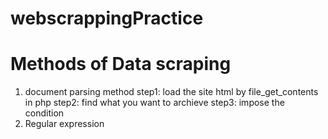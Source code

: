 # webscrappingPractice
# Methods of Data scraping
1. document parsing method 
 step1: load the site html by file_get_contents in php
 step2: find what you want to archieve
 step3: impose the  condition
2. Regular expression
